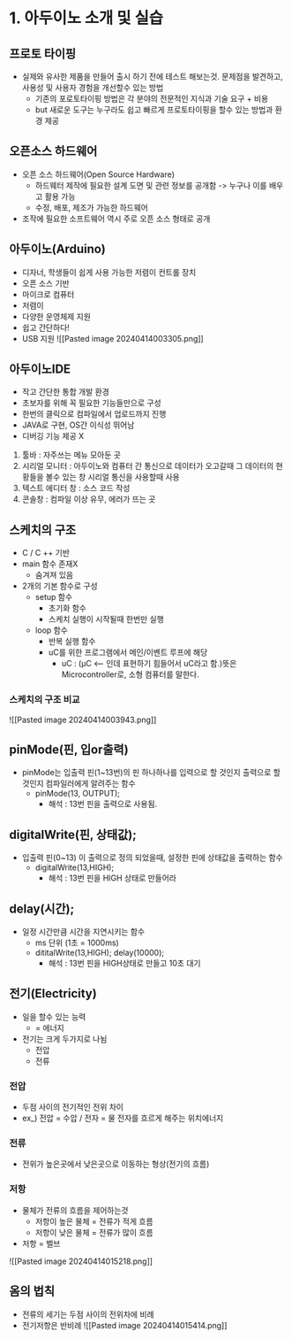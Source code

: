 # 1. 아두이노 소개 및 실습
## 프로토 타이핑
- 실제와 유사한 제품을 만들어 출시 하기 전에 테스트 해보는것.
  문제점을 발견하고, 사용성 및 사용자 경험을 개선할수 있는 방법
	- 기존의 포로토타이핑 방법은 각 분야의 전문적인 지식과 기술 요구 + 비용
	- but 새로운 도구는 누구라도 쉽고 빠르게 프로토타이핑을 할수 있는 방법과 환경 제공

## 오픈소스 하드웨어
- 오픈 소스 하드웨어(Open Source Hardware)
	- 하드웨터 제작에 필요한 설계 도면 및 관련 정보를 공개함 -> 누구나 이를 배우고 활용 가능
	- 수정, 배포, 제조가 가능한 하드웨어
- 조작에 필요한 소프트웨어 역시 주로 오픈 소스 형태로 공개

## 아두이노(Arduino)
- 디자너, 학생들이 쉽게 사용 가능한 저렴이 컨트롤 장치
- 오픈 소스 기반
- 마이크로 컴퓨터
- 저렴이
- 다양한 운영체제 지원
- 쉽고 간단하다!
- USB 지원
![[Pasted image 20240414003305.png]]

## 아두이노IDE
- 작고 간단한 통합 개발 환경
- 초보자를 위해 꼭 필요한 기능들만으로 구성
- 한번의 클릭으로 컴파일에서 업로드까지 진행
- JAVA로 구현, OS간 이식성 뛰어남
- 디버깅 기능 제공 X

1. 툴바 : 자주쓰는 메뉴 모아둔 곳
2. 시리얼 모니터 : 아두이노와 컴퓨터 간 통신으로 데이터가 오고갈때 그 데이터의 현황들을 볼수 있는 창
   시리얼 통신을 사용할때 사용
3. 텍스트 에디터 창 : 소스 코드 작성
4. 콘솔창 : 컴파일 이상 유무, 에러가 뜨는 곳

## 스케치의 구조
- C / C ++ 기반
- main 함수 존재X
	- 숨겨져 있음
- 2개의 기본 함수로 구성
	- setup 함수
		- 초기화 함수
		- 스케치 실행이 시작될때 한번만 실행
	- loop 함수
		- 반복 실행 함수
		- uC를 위한 프로그램에서 메인/이벤트 루프에 해당
			- uC : (µC <-- 인데 표현하기 힘들어서 uC라고 함.)뜻은 Microcontroller로, 소형 컴퓨터를 말한다.

### 스케치의 구조 비교
![[Pasted image 20240414003943.png]]

## pinMode(핀, 입or출력)
- pinMode는 입출력 핀(1~13번)의 핀 하나하나를 입력으로 할 것인지 출력으로 할것인지 컴파일러에게 알려주는 함수 
	- pinMode(13, OUTPUT);
		- 해석 : 13번 핀을 출력으로 사용됨.

## digitalWrite(핀, 상태값);
- 입출력 핀(0~13) 이 출력으로 정의 되었을때, 설정한 핀에 상태값을 출력하는 함수
	- digitalWrite(13,HIGH);
		- 해석 : 13번 핀을 HIGH 상태로 만들어라

## delay(시간);
- 일정 시간만큼 시간을 지연시키는 함수
	- ms 단위 (1초 = 1000ms)
	- dititalWrite(13,HIGH);
	  delay(10000);
		- 해석 : 13번 핀을 HIGH상태로 만들고 10초 대기

## 전기(Electricity)
- 일을 할수 있는 능력
	-  = 에너지
- 전기는 크게 두가지로 나뉨
	- 전압
	- 전류

### 전압
- 두점 사이의 전기적인 전위 차이
- ex_) 전압 = 수압 / 전자 = 물
  전자를 흐르게 해주는 위치에너지
### 전류
- 전위가 높은곳에서 낮은곳으로 이동하는 형상(전기의 흐름)

### 저항
- 물체가 전류의 흐름을 제어하는것
	- 저항이 높은 물체 = 전류가 적게 흐름
	- 저항이 낮은 물체 = 전류가 많이 흐름
- 저항 = 벨브

![[Pasted image 20240414015218.png]]

## 옴의 법칙
- 전류의 세기는 두점 사이의 전위차에 비례
- 전기저항은 반비례
![[Pasted image 20240414015414.png]]
